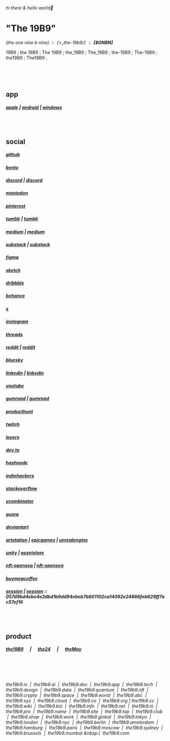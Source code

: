 *hi there & hello world👋*  

  
# **"The 19B9"**  
*(the one nine b nine) &nbsp;::&nbsp; {>_the-19b9/}* &nbsp;::&nbsp; ***[$ONBN]***  
  
19B9 ; the 19B9 ; The 19B9 ; the_19B9 ; The_19B9 ; the-19B9 ; The-19B9 ; the19B9 ; The19B9 ;   
  
&nbsp;&nbsp;  
&nbsp;&nbsp;  
&nbsp;&nbsp;  
  
## app  
##### [apple](https://apps.apple.com/us/app/the19b9) | [android](https://play.google.com/store/apps/details?id=com.the19b9) | [windows](https://apps.microsoft.com/detail/the19B9)

&nbsp;&nbsp;  
&nbsp;&nbsp;  
  
## social  
##### [github](https://the19b9.github.io/the19b9)
##### [bento](https://bento.me/the19b9)
##### [discord](https://discord.com/channels/@the19b9) | [discord](https://discord.com/channels/1353474811858522170)
##### [mastodon](https://mastodon.social/@the19b9)
##### [pinterest](https://www.pinterest.com/the19b9)
##### [tumblr](https://the19b9.tumblr.com) | [tumblr](https://www.tumblr.com/the19b9)
##### [medium](https://the19b9.medium.com) | [medium](https://medium.com/@the19b9)
##### [substack](https://the19b9.substack.com) | [substack](https://substack.com/@the19b9)
##### [figma](https://www.figma.com/@the19b9)
##### [sketch](https://www.sketch.com/workspace/19cccbe9-9037-43b1-8494-e6eca867c05e)
##### [dribbble](https://dribbble.com/the19B9)
##### [behance](https://www.behance.net/the19b9)
##### [x](https://x.com/the19b9)
##### [instagram](https://www.instagram.com/the19b9)
##### [threads](https://www.threads.net/@the19b9)
##### [reddit](https://www.reddit.com/r/the19b9/) | [reddit](https://www.reddit.com/user/the19b9)  
##### [bluesky](https://bsky.app/profile/the19b9.bsky.social)
##### [linkedin](https://www.linkedin.com/company/the19b9) | [linkedin](https://www.linkedin.com/in/the19b9)
##### [youtube](https://www.youtube.com/@the19B9)
##### [gumroad](https://the19b9.gumroad.com) | [gumroad](https://www.gumroad.com/the19b9)
##### [producthunt](https://www.producthunt.com/@the19b9)
##### [twitch](https://www.twitch.tv/the19b9)
##### [layers](https://layers.to/the19b9)
##### [dev.to](https://dev.to/the19b9)
##### [hashnode](https://hashnode.com/@the19b9)
##### [indiehackers](https://www.indiehackers.com/the19b9)
##### [stackoverflow](https://stackoverflow.com/users/30118043/the19b9)
##### [ycombinator](https://news.ycombinator.com/user?id=the19b9)
##### [quora](https://www.quora.com/profile/the19b9)
##### [deviantart](https://www.deviantart.com/the19b9)
##### [artstation](https://www.artstation.com/the19b9) | [epicgames](https://www.epicgames.com) | [unrealengine](https://unrealengine.com)
##### [unity](https://cloud.unity.com/home/organizations/13469811413809) | [assetstore](https://assetstore.unity.com)
##### [nft-opensea](https://opensea.io/the19b9) | [nft-opensea](https://opensea.io/0x4Abfa3856C490383FE916486664455eaeC046693)
##### [buymeacoffee](https://buymeacoffee.com/the19b9)
##### [session](https://session.foundation) | [session](https://getsession.org) :: 057d9bd4ebe4e2dbd1b9dd94ebeb7b601102ca14092e24866feb629ff7ac57ef16

&nbsp;&nbsp;  
&nbsp;&nbsp;  
    
## product  
##### [the19B9](https://the19b9.github.io/the19b9/#the19B9)&nbsp;&nbsp;&nbsp;&nbsp;&nbsp;&nbsp;|&nbsp;&nbsp;&nbsp;&nbsp;&nbsp;&nbsp;[the24](https://the19b9.github.io/the19b9/#the25)&nbsp;&nbsp;&nbsp;&nbsp;&nbsp;&nbsp;|&nbsp;&nbsp;&nbsp;&nbsp;&nbsp;&nbsp;[theMay](https://the19b9.github.io/the19b9/#theMay)  
  
&nbsp;&nbsp;  
&nbsp;&nbsp;  
&nbsp;&nbsp;  
  
###### the19b9.io &nbsp;\|&nbsp; the19b9.ai &nbsp;\|&nbsp; the19b9.dev &nbsp;\|&nbsp; the19b9.app &nbsp;\|&nbsp; the19b9.tech &nbsp;\|&nbsp; the19b9.design &nbsp;\|&nbsp; the19b9.data &nbsp;\|&nbsp; the19b9.quantum &nbsp;\|&nbsp; the19b9.nft &nbsp;\|&nbsp; the19b9.crypto &nbsp;\|&nbsp; the19b9.space &nbsp;\|&nbsp; the19b9.world &nbsp;\|&nbsp; the19b9.abc &nbsp;\|&nbsp; the19b9.xyz &nbsp;\|&nbsp; the19b9.cloud &nbsp;\|&nbsp; the19b9.co &nbsp;\|&nbsp; the19b9.org \| the19b9.cc &nbsp;\|&nbsp; the19b9.wiki &nbsp;\|&nbsp; the19b9.biz &nbsp;\|&nbsp; the19b9.info &nbsp;\|&nbsp; the19b9.net &nbsp;\|&nbsp; the19b9.in &nbsp;\|&nbsp; the19b9.pro &nbsp;\|&nbsp; the19b9.name &nbsp;\|&nbsp; the19b9.site &nbsp;\|&nbsp; the19b9.top &nbsp;\|&nbsp; the19b9.club &nbsp;\|&nbsp; the19b9.shop &nbsp;\|&nbsp; the19b9.work &nbsp;\|&nbsp; the19b9.global &nbsp;\|&nbsp; the19b9.tokyo &nbsp;\|&nbsp; the19b9.london &nbsp;\|&nbsp; the19b9.nyc &nbsp;\|&nbsp; the19b9.berlin &nbsp;\|&nbsp; the19b9.amsterdam &nbsp;\|&nbsp; the19b9.hamburg &nbsp;\|&nbsp; the19b9.paris &nbsp;\|&nbsp; the19b9.moscow &nbsp;\|&nbsp; the19b9.sydney &nbsp;\|&nbsp; the19b9.brussels &nbsp;\|&nbsp; the19b9.mumbai &nbsp:\|&nbsp; the19b9.com  
    
<!--
### raw  
mail.the19b9@gmail.com  
the19b9@outlook.com  
the19b9@proton.me  
metamsk : 0x5e4c9dd4e5b1b59f280fec147b8ffdf5e8b9374b  
https://etherscan.io/address/0x5e4c9dd4e5b1b59f280fec147b8ffdf5e8b9374b  
https://the19b9.github.io/the19b9  
https://bento.me/the19b9  
https://discord.com/channels/@the19b9  https://discord.com/channels/1353474811858522170  
https://mastodon.social/@the19b9  
https://www.pinterest.com/the19b9  
https://www.tumblr.com/the19b9  https://the19b9.tumblr.com  
https://medium.com/@the19b9  https://the19b9.medium.com  
https://substack.com/@the19b9  https://the19b9.substack.com  
https://www.figma.com/@the19b9  
https://dribbble.com/the19B9  
https://www.behance.net/the19b9  
https://x.com/the19b9  
https://www.instagram.com/the19b9  
https://www.threads.net/@the19b9  
https://www.reddit.com/user/the19b9  https://www.reddit.com/r/the19b9  
https://bsky.app/profile/the19b9.bsky.social  
https://www.linkedin.com/in/the19b9  https://www.linkedin.com/company/the19b9  
https://www.youtube.com/@the19B9  
https://www.gumroad.com/the19b9  https://the19b9.gumroad.com  
https://www.producthunt.com/@the19b9  
https://www.twitch.tv/the19b9  
https://layers.to/the19b9  
https://opensea.io/the19b9  https://opensea.io/0x4Abfa3856C490383FE916486664455eaeC046693  
https://buymeacoffee.com/the19b9  
https://session.foundation  https://getsession.org  057d9bd4ebe4e2dbd1b9dd94ebeb7b601102ca14092e24866feb629ff7ac57ef16  
https://dev.to/the19b9  
https://hashnode.com/@the19b9  
https://www.indiehackers.com/the19b9  
https://stackoverflow.com/users/30118043/the19b9  
https://news.ycombinator.com/user?id=the19b9  
https://www.sketch.com/workspace/19cccbe9-9037-43b1-8494-e6eca867c05e  
https://www.quora.com/profile/the19b9  
https://www.deviantart.com/the19b9  
https://www.artstation.com/the19b9  
https://cloud.unity.com/home/organizations/13469811413809  
-->

<!--
**the19b9/the19b9** is a ✨ _special_ ✨ repository because its `README.md` (this file) appears on your GitHub profile.

Here are some ideas to get you started:

- 🔭 I’m currently working on ...
- 🌱 I’m currently learning ...
- 👯 I’m looking to collaborate on ...
- 🤔 I’m looking for help with ...
- 💬 Ask me about ...
- 📫 How to reach me: ...
- 😄 Pronouns: ...
- ⚡ Fun fact: ...
-->

